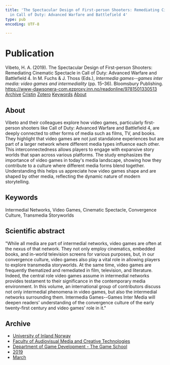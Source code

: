 ```yaml
---
title: 'The Spectacular Design of First-person Shooters: Remediating Cinematic Spectacle
  in Call of Duty: Advanced Warfare and Battlefield 4'
type: pub
encoding: UTF-8

---
```

<h1>Publication</h1>
<article id="csl-bib-container-WCH5ABA9" class="csl-bib-container">
  <div class="csl-bib-body"> <div class="csl-entry">Vibeto, H. A. (2019). The Spectacular Design of First-person Shooters: Remediating Cinematic Spectacle in Call of Duty: Advanced Warfare and Battlefield 4. In M. Fuchs &#38; J. Thoss (Eds.), <i>Intermedia games--games inter media: video games and intermediality</i> (pp. 15–36). Bloomsbury Publishing. <a href="https://www-dawsonera-com.ezproxy.inn.no/readonline/9781501330513">https://www-dawsonera-com.ezproxy.inn.no/readonline/9781501330513</a></div> </div>
  <div class="csl-bib-buttons">
    <a href="#taxonomy-article-WCH5ABA9" alt="archive" class="csl-bib-button">Archive</a>
    <a href="https://app.cristin.no/results/show.jsf?id=1683671" alt="Cristin" class="csl-bib-button">Cristin</a>
    <a href="http://zotero.org/groups/5881554/items/WCH5ABA9" alt="Zotero" class="csl-bib-button">Zotero</a>
    <a href="#keywords-article-WCH5ABA9" alt="keywords" class="csl-bib-button">Keywords</a>
    <a href="#about-article-WCH5ABA9" alt="about_pub" class="csl-bib-button">About</a>
  </div>
  <div id="csl-bib-meta-container-WCH5ABA9"></div>
</article>
<div id="csl-bib-meta-WCH5ABA9" class="csl-bib-meta">
  <article id="about-article-WCH5ABA9" class="about_pub-article">
    <h1>About</h1>
    Vibeto and their colleagues explore how video games, particularly first-person shooters like Call of Duty: Advanced Warfare and Battlefield 4, are deeply connected to other forms of media such as films, TV, and books. They highlight that video games are not just standalone experiences but are part of a larger network where different media types influence each other. This interconnectedness allows players to engage with expansive story worlds that span across various platforms. The study emphasizes the importance of video games in today's media landscape, showing how they contribute to a culture where different media forms blend together. Understanding this helps us appreciate how video games shape and are shaped by other media, reflecting the dynamic nature of modern storytelling.
  </article>
  <article id="keywords-article-WCH5ABA9" class="keywords-article">
    <h1>Keywords</h1>
    Intermedial Networks, Video Games, Cinematic Spectacle, Convergence Culture, Transmedia Storyworlds
  </article>
  <article id="abstract-article-WCH5ABA9" class="abstract-article">
    <h1>Scientific abstract</h1>
    "While all media are part of intermedial networks, video games are often at the nexus of that network. They not only employ cinematics, embedded books, and in-world television screens for various purposes, but, in our convergence culture, video games also play a vital role in allowing players to explore transmedia storyworlds. At the same time, video games are frequently thematized and remediated in film, television, and literature. Indeed, the central role video games assume in intermedial networks provides testament to their significance in the contemporary media environment. In this volume, an international group of contributors discuss not only intermedial phenomena in video games, but also the intermedial networks surrounding them. Intermedia Games--Games Inter Media will deepen readers' understanding of the convergence culture of the early twenty-first century and video games' role in it."
  </article>
  <article id="taxonomy-article-WCH5ABA9" class="taxonomy-article">
    <h1>Archive</h1>
    <ul>
      <li>
        <a href="/en/archive/?key=3DCRN523">University of Inland Norway</a>
      </li>
      <li>
        <a href="/en/archive/?key=8XUDF4FD">Faculty of Audiovisual Media and Creative Technologies</a>
      </li>
      <li>
        <a href="/en/archive/?key=BG42VG37">Department of Game Development - The Game School</a>
      </li>
      <li>
        <a href="/en/archive/?key=EXGT8BQU">2019</a>
      </li>
      <li>
        <a href="/en/archive/?key=I5NDV2GY">March</a>
      </li>
    </ul>
  </article>
</div>
